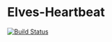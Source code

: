 # Elves-Heartbeat

[![Build Status](https://www.travis-ci.org/elves-project/heartbeat.svg?branch=master)](https://www.travis-ci.org/elves-project/heartbeat)

